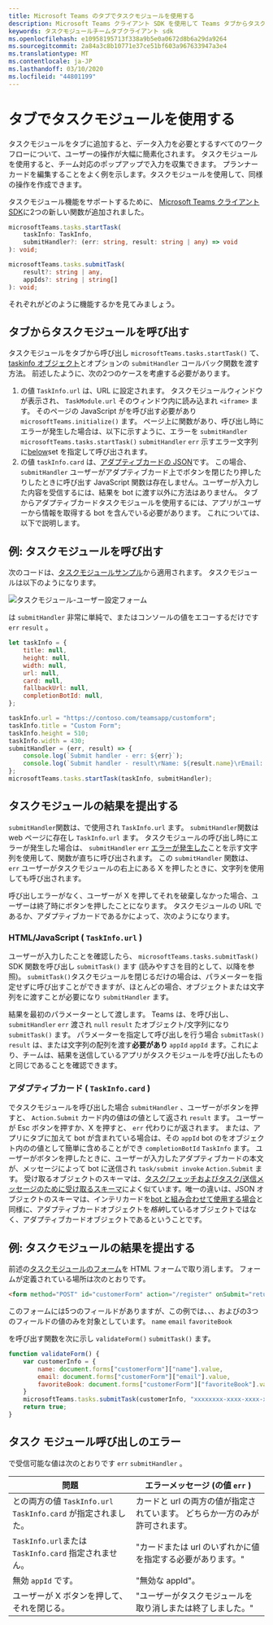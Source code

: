 ```yaml
---
title: Microsoft Teams のタブでタスクモジュールを使用する
description: Microsoft Teams クライアント SDK を使用して Teams タブからタスクモジュールを呼び出す方法について説明します。
keywords: タスクモジュールチームタブクライアント sdk
ms.openlocfilehash: e10958195713f338a9b5e0a0672d8b6a29da9264
ms.sourcegitcommit: 2a84a3c8b10771e37ce51bf603a967633947a3e4
ms.translationtype: MT
ms.contentlocale: ja-JP
ms.lasthandoff: 03/10/2020
ms.locfileid: "44801199"
---
```

# <a name="using-task-modules-in-tabs"></a>タブでタスクモジュールを使用する

タスクモジュールをタブに追加すると、データ入力を必要とするすべてのワークフローについて、ユーザーの操作が大幅に簡素化されます。 タスクモジュールを使用すると、チーム対応のポップアップで入力を収集できます。 プランナーカードを編集することをよく例を示します。タスクモジュールを使用して、同様の操作を作成できます。

タスクモジュール機能をサポートするために、 [Microsoft Teams クライアント SDK](/javascript/api/overview/msteams-client)に2つの新しい関数が追加されました。

```typescript
microsoftTeams.tasks.startTask(
    taskInfo: TaskInfo,
    submitHandler?: (err: string, result: string | any) => void
): void;

microsoftTeams.tasks.submitTask(
    result?: string | any,
    appIds?: string | string[]
): void;
```

それぞれがどのように機能するかを見てみましょう。

## <a name="invoking-a-task-module-from-a-tab"></a>タブからタスクモジュールを呼び出す

タスクモジュールをタブから呼び出し `microsoftTeams.tasks.startTask()` て、 [taskinfo オブジェクト](~/task-modules-and-cards/what-are-task-modules.md#the-taskinfo-object)とオプションの `submitHandler` コールバック関数を渡す方法。 前述したように、次の2つのケースを考慮する必要があります。

1. の値 `TaskInfo.url` は、URL に設定されます。 タスクモジュールウィンドウが表示され、 `TaskModule.url` そのウィンドウ内に読み込まれ `<iframe>` ます。 そのページの JavaScript がを呼び出す必要があり `microsoftTeams.initialize()` ます。 ページ上に関数があり、呼び出し時にエラーが発生した場合は、以下に示すように、エラーを `submitHandler` `microsoftTeams.tasks.startTask()` `submitHandler` `err` 示すエラー文字列に[below](#task-module-invocation-errors)set を指定して呼び出されます。
1. の値 `taskInfo.card` は、[アダプティブカードの JSON](~/task-modules-and-cards/what-are-task-modules.md#adaptive-card-or-adaptive-card-bot-card-attachment)です。 この場合、 `submitHandler` ユーザーがアダプティブカード上でボタンを閉じたり押したりしたときに呼び出す JavaScript 関数は存在しません。ユーザーが入力した内容を受信するには、結果を bot に渡す以外に方法はありません。 タブからアダプティブカードタスクモジュールを使用するには、アプリがユーザーから情報を取得する bot を含んでいる必要があります。 これについては、以下で説明します。

## <a name="example-invoking-a-task-module"></a>例: タスクモジュールを呼び出す

次のコードは、[タスクモジュールサンプル](~/task-modules-and-cards/what-are-task-modules.md#task-module-samples)から適用されます。 タスクモジュールは以下のようになります。

![タスクモジュール-ユーザー設定フォーム](~/assets/images/task-module/task-module-custom-form.png)

は `submitHandler` 非常に単純で、またはコンソールの値をエコーするだけです `err` `result` 。

```javascript
let taskInfo = {
    title: null,
    height: null,
    width: null,
    url: null,
    card: null,
    fallbackUrl: null,
    completionBotId: null,
};

taskInfo.url = "https://contoso.com/teamsapp/customform";
taskInfo.title = "Custom Form";
taskInfo.height = 510;
taskInfo.width = 430;
submitHandler = (err, result) => {
    console.log(`Submit handler - err: ${err}`);
    console.log(`Submit handler - result\rName: ${result.name}\rEmail: ${result.email}\rFavorite book: ${result.favoriteBook}`);
};
microsoftTeams.tasks.startTask(taskInfo, submitHandler);
```

## <a name="submitting-the-result-of-a-task-module"></a>タスクモジュールの結果を提出する

`submitHandler`関数は、で使用され `TaskInfo.url` ます。 `submitHandler`関数は web ページに存在し `TaskInfo.url` ます。 タスクモジュールの呼び出し時にエラーが発生した場合は、 `submitHandler` `err` [エラーが発生した](#task-module-invocation-errors)ことを示す文字列を使用して、関数が直ちに呼び出されます。 この `submitHandler` 関数は、 `err` ユーザーがタスクモジュールの右上にある X を押したときに、文字列を使用しても呼び出されます。

呼び出しエラーがなく、ユーザーが X を押してそれを破棄しなかった場合、ユーザーは終了時にボタンを押したことになります。 タスクモジュールの URL であるか、アダプティブカードであるかによって、次のようになります。

### <a name="htmljavascript-taskinfourl"></a>HTML/JavaScript ( `TaskInfo.url` )

ユーザーが入力したことを確認したら、 `microsoftTeams.tasks.submitTask()` SDK 関数を呼び出し `submitTask()` ます (読みやすさを目的として、以降を参照)。 `submitTask()`タスクモジュールを閉じるだけの場合は、パラメーターを指定せずに呼び出すことができますが、ほとんどの場合、オブジェクトまたは文字列をに渡すことが必要になり `submitHandler` ます。

結果を最初のパラメーターとして渡します。 Teams は、を呼び出し、 `submitHandler` `err` 渡され `null` `result` たオブジェクト/文字列になり `submitTask()` ます。 パラメーターを指定して呼び出しを行う場合 `submitTask()` `result` は、または文字列の配列を渡す**必要があり** `appId` `appId` ます。これにより、チームは、結果を送信しているアプリがタスクモジュールを呼び出したものと同じであることを確認できます。

### <a name="adaptive-card-taskinfocard"></a>アダプティブカード ( `TaskInfo.card` )

でタスクモジュールを呼び出した場合 `submitHandler` 、ユーザーがボタンを押すと、 `Action.Submit` カード内の値はの値として返され `result` ます。 ユーザーが Esc ボタンを押すか、X を押すと、 `err` 代わりにが返されます。 または、アプリにタブに加えて bot が含まれている場合は、その `appId` bot のをオブジェクト内のの値として簡単に含めることができ `completionBotId` `TaskInfo` ます。 ユーザーがボタンを押したときに、ユーザーが入力したアダプティブカードの本文が、メッセージによって bot に送信され `task/submit invoke` `Action.Submit` ます。 受け取るオブジェクトのスキーマは、[タスク/フェッチおよびタスク/送信メッセージのために受け取るスキーマ](~/task-modules-and-cards/task-modules/task-modules-bots.md#payload-of-taskfetch-and-tasksubmit-messages)によく似ています。唯一の違いは、JSON オブジェクトのスキーマは、インテリカードを[bot と組み合わせて使用する場合](~/task-modules-and-cards/task-modules/task-modules-bots.md#payload-of-taskfetch-and-tasksubmit-messages)と同様に、アダプティブカードオブジェクトを*格納*しているオブジェクトではなく、アダプティブカードオブジェクトであるということです。

## <a name="example-submitting-the-result-of-a-task-module"></a>例: タスクモジュールの結果を提出する

前述の[タスクモジュールのフォーム](#example-invoking-a-task-module)を HTML フォームで取り消します。 フォームが定義されている場所は次のとおりです。

```html
<form method="POST" id="customerForm" action="/register" onSubmit="return validateForm()">
```

このフォームには5つのフィールドがありますが、この例では、、、およびの3つのフィールドの値のみを対象としています。 `name` `email` `favoriteBook`

を呼び出す関数を次に示し `validateForm()` `submitTask()` ます。

```javascript
function validateForm() {
    var customerInfo = {
        name: document.forms["customerForm"]["name"].value,
        email: document.forms["customerForm"]["email"].value,
        favoriteBook: document.forms["customerForm"]["favoriteBook"].value
    }
    microsoftTeams.tasks.submitTask(customerInfo, "xxxxxxxx-xxxx-xxxx-xxxx-xxxxxxxxxxxx");
    return true;
}
```

## <a name="task-module-invocation-errors"></a>タスク モジュール呼び出しのエラー

で受信可能な値は次のとおりです `err` `submitHandler` 。

| 問題 | エラーメッセージ (の値 `err` ) |
| ------- | ------------------------------ |
| との両方の値 `TaskInfo.url` `TaskInfo.card` が指定されました。 | カードと url の両方の値が指定されています。 どちらか一方のみが許可されます。 |
| `TaskInfo.url`または `TaskInfo.card` 指定されません。 | "カードまたは url のいずれかに値を指定する必要があります。" |
| 無効 `appId` です。 | "無効な appId"。 |
| ユーザーが X ボタンを押して、それを閉じる。 | "ユーザーがタスクモジュールを取り消しまたは終了しました。" |
